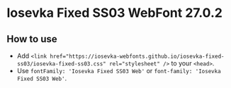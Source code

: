 # Iosevka Fixed SS03 WebFont 27.0.2

## How to use

- Add `<link href="https://iosevka-webfonts.github.io/iosevka-fixed-ss03/iosevka-fixed-ss03.css" rel="stylesheet" />` to your `<head>`.
- Use `fontFamily: 'Iosevka Fixed SS03 Web'` or `font-family: 'Iosevka Fixed SS03 Web'`.
